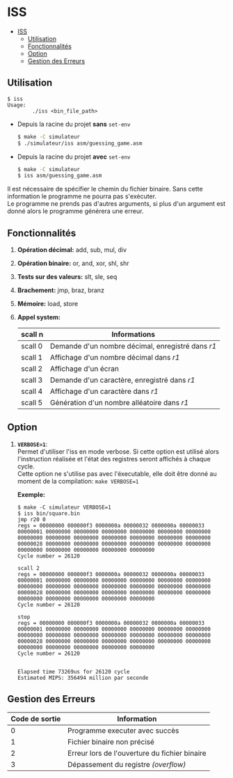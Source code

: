 # ISS

- [ISS](#iss)
  - [Utilisation](#utilisation)
  - [Fonctionnalités](#fonctionnalités)
  - [Option](#option)
  - [Gestion des Erreurs](#gestion-des-erreurs)

## Utilisation 

```
$ iss
Usage:
        ./iss <bin_file_path>
```

- Depuis la racine du projet __sans__ `set-env`
   ```bash
   $ make -C simulateur
   $ ./simulateur/iss asm/guessing_game.asm
   ```

- Depuis la racine du projet __avec__ `set-env`
   ```bash
   $ make -C simulateur
   $ iss asm/guessing_game.asm
   ```


Il est nécessaire de spécifier le chemin du fichier binaire. Sans cette information le programme ne pourra pas s'exécuter. \
Le programme ne prends pas d'autres arguments, si plus d'un argument est donné alors le programme générera une erreur.

## Fonctionnalités

1. __Opération décimal:__
   add, sub, mul, div

2. __Opération binaire:__
   or, and, xor, shl, shr

3. __Tests sur des valeurs:__
   slt, sle, seq

4. __Brachement:__
   jmp, braz, branz

5. __Mémoire:__
   load, store

6. __Appel system:__
   
   scall n | Informations
   --------|-------------
   scall 0 | Demande d'un nombre décimal, enregistré dans _r1_
   scall 1 | Affichage d'un nombre décimal dans _r1_
   scall 2 | Affichage d'un écran 
   scall 3 | Demande d'un caractère, enregistré dans _r1_
   scall 4 | Affichage d'un caractère dans _r1_
   scall 5 | Génération d'un nombre alléatoire dans _r1_

## Option 

1. __`VERBOSE=1`__:\
   Permet d'utiliser l'iss en mode verbose. Si cette option est utilisé alors l'instruction réalisée et l'état des registres seront affichés à chaque cycle. \
   Cette option ne s'utilise pas avec l'éxecutable, elle doit être donné au moment de la compilation: `make VERBOSE=1`

   __Exemple:__
   ```
   $ make -C simulateur VERBOSE=1
   $ iss bin/square.bin
   jmp r20 0
   regs = 00000000 000000f3 0000000a 00000032 0000000a 00000033 00000001 00000000 00000000 00000000 00000000 00000000 00000000 00000000 00000000 00000000 00000000 00000000 00000000 00000000 00000028 00000000 00000000 00000000 00000000 00000000 00000000 00000000 00000000 00000000 00000000 00000000
   Cycle number = 26120

   scall 2
   regs = 00000000 000000f3 0000000a 00000032 0000000a 00000033 00000001 00000000 00000000 00000000 00000000 00000000 00000000 00000000 00000000 00000000 00000000 00000000 00000000 00000000 00000028 00000000 00000000 00000000 00000000 00000000 00000000 00000000 00000000 00000000 00000000 00000000
   Cycle number = 26120

   stop
   regs = 00000000 000000f3 0000000a 00000032 0000000a 00000033 00000001 00000000 00000000 00000000 00000000 00000000 00000000 00000000 00000000 00000000 00000000 00000000 00000000 00000000 00000028 00000000 00000000 00000000 00000000 00000000 00000000 00000000 00000000 00000000 00000000 00000000
   Cycle number = 26120


   Elapsed time 73269us for 26120 cycle
   Estimated MIPS: 356494 million par seconde
   ```

## Gestion des Erreurs

Code de sortie | Information 
---------------|------------
0              | Programme executer avec succès
1              | Fichier binaire non précisé
2              | Erreur lors de l'ouverture du fichier binaire
3              | Dépassement du registre _(overflow)_
